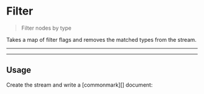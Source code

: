 # Filter

<? @include readme/badges.md ?>

> Filter nodes by type

Takes a map of filter flags and removes the matched types from the stream.

<? @include readme/install.md ?>

***
<!-- @toc -->
***

## Usage

Create the stream and write a [commonmark][] document:

<? @source {javascript=s/\.\.\/index/mkfilter/gm} usage.js ?>

<? @include {=readme} examples.md help.md ?>

<? @exec mkapi index.js --title=API --level=2 ?>
<? @include {=readme} license.md links.md ?>
